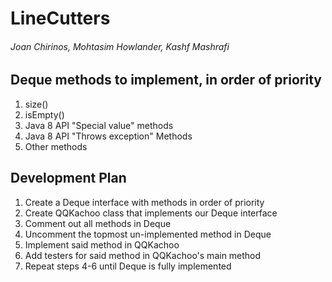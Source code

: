 # LineCutters
###### Joan Chirinos, Mohtasim Howlander, Kashf Mashrafi

## Deque methods to implement, in order of priority
1. size()
2. isEmpty()
3. Java 8 API "Special value" methods
4. Java 8 API "Throws exception" Methods
5. Other methods

## Development Plan
1. Create a Deque interface with methods in order of priority
2. Create QQKachoo class that implements our Deque interface
3. Comment out all methods in Deque
4. Uncomment the topmost un-implemented method in Deque
5. Implement said method in QQKachoo
6. Add testers for said method in QQKachoo's main method
7. Repeat steps 4-6 until Deque is fully implemented
